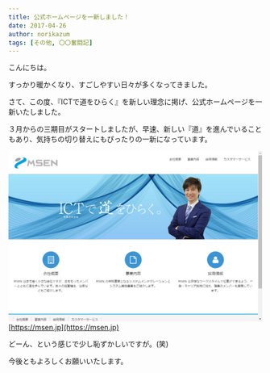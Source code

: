 ```yaml
---
title: 公式ホームページを一新しました！
date: 2017-04-26
author: norikazum
tags: [その他, 〇〇奮闘記]
---
```


こんにちは。

すっかり暖かくなり、すごしやすい日々が多くなってきました。

さて、この度、『ICTで道をひらく』を新しい理念に掲げ、公式ホームページを一新いたしました。

３月からの三期目がスタートしましたが、早速、新しい『道』を進んでいることもあり、気持ちの切り替えにもぴったりの一新になっています。

![](images/official-web-renewal-1.png)
[https://msen.jp](https://msen.jp)

どーん、という感じで少し恥ずかしいですが。(笑)

今後ともよろしくお願いいたします。
